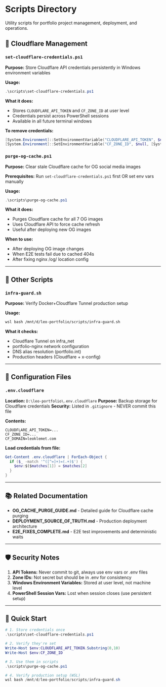 # Scripts Directory

Utility scripts for portfolio project management, deployment, and operations.

## 🔐 Cloudflare Management

### `set-cloudflare-credentials.ps1`
**Purpose:** Store Cloudflare API credentials persistently in Windows environment variables

**Usage:**
```powershell
.\scripts\set-cloudflare-credentials.ps1
```

**What it does:**
- Stores `CLOUDFLARE_API_TOKEN` and `CF_ZONE_ID` at user level
- Credentials persist across PowerShell sessions
- Available in all future terminal windows

**To remove credentials:**
```powershell
[System.Environment]::SetEnvironmentVariable("CLOUDFLARE_API_TOKEN", $null, [System.EnvironmentVariableTarget]::User)
[System.Environment]::SetEnvironmentVariable("CF_ZONE_ID", $null, [System.EnvironmentVariableTarget]::User)
```

### `purge-og-cache.ps1`
**Purpose:** Clear stale Cloudflare cache for OG social media images

**Prerequisites:** Run `set-cloudflare-credentials.ps1` first OR set env vars manually

**Usage:**
```powershell
.\scripts\purge-og-cache.ps1
```

**What it does:**
- Purges Cloudflare cache for all 7 OG images
- Uses Cloudflare API to force cache refresh
- Useful after deploying new OG images

**When to use:**
- After deploying OG image changes
- When E2E tests fail due to cached 404s
- After fixing nginx /og/ location config

---

## 📝 Other Scripts

### `infra-guard.sh`
**Purpose:** Verify Docker+Cloudflare Tunnel production setup

**Usage:**
```bash
wsl bash /mnt/d/leo-portfolio/scripts/infra-guard.sh
```

**What it checks:**
- Cloudflare Tunnel on infra_net
- portfolio-nginx network configuration
- DNS alias resolution (portfolio.int)
- Production headers (Cloudflare + x-config)

---

## 🔧 Configuration Files

### `.env.cloudflare`
**Location:** `D:\leo-portfolio\.env.cloudflare`
**Purpose:** Backup storage for Cloudflare credentials
**Security:** Listed in `.gitignore` - NEVER commit this file

**Contents:**
```env
CLOUDFLARE_API_TOKEN=...
CF_ZONE_ID=...
CF_DOMAIN=leoklemet.com
```

**Load credentials from file:**
```powershell
Get-Content .env.cloudflare | ForEach-Object {
  if ($_ -match '^([^=]+)=(.+)$') {
    $env:$($matches[1]) = $matches[2]
  }
}
```

---

## 📚 Related Documentation

- **OG_CACHE_PURGE_GUIDE.md** - Detailed guide for Cloudflare cache purging
- **DEPLOYMENT_SOURCE_OF_TRUTH.md** - Production deployment architecture
- **E2E_FIXES_COMPLETE.md** - E2E test improvements and deterministic waits

---

## 🛡️ Security Notes

1. **API Tokens:** Never commit to git, always use env vars or .env files
2. **Zone IDs:** Not secret but should be in .env for consistency
3. **Windows Environment Variables:** Stored at user level, not machine level
4. **PowerShell Session Vars:** Lost when session closes (use persistent setup)

---

## 🚀 Quick Start

```powershell
# 1. Store credentials once
.\scripts\set-cloudflare-credentials.ps1

# 2. Verify they're set
Write-Host $env:CLOUDFLARE_API_TOKEN.Substring(0,10)
Write-Host $env:CF_ZONE_ID

# 3. Use them in scripts
.\scripts\purge-og-cache.ps1

# 4. Verify production setup (WSL)
wsl bash /mnt/d/leo-portfolio/scripts/infra-guard.sh
```
